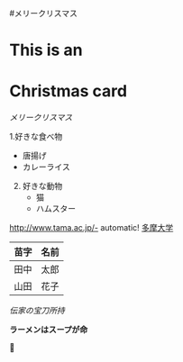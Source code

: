 #メリークリスマス
# This is an <h1> Christmas card
_メリークリスマス_

1.好きな食べ物
   * 唐揚げ
   * カレーライス
2. 好きな動物
   * 猫
   * ハムスター
   
http://www.tama.ac.jp/- automatic!
[多摩大学](http://www.tama.ac.jp/)

苗字|名前
------------ | -------------
田中|太郎
山田|花子
*伝家の宝刀所持*

**ラーメンはスープが命**

:japanese_ogre:
